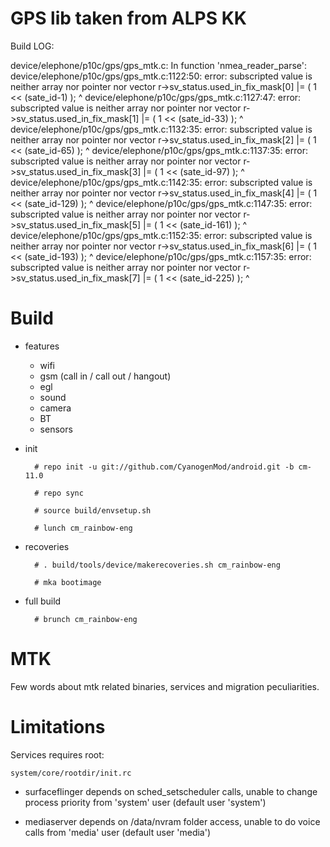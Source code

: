 # GPS lib taken from ALPS KK
Build LOG:

device/elephone/p10c/gps/gps_mtk.c: In function 'nmea_reader_parse':
device/elephone/p10c/gps/gps_mtk.c:1122:50: error: subscripted value is neither array nor pointer nor vector
                  r->sv_status.used_in_fix_mask[0] |= ( 1 << (sate_id-1) );
                                                  ^
device/elephone/p10c/gps/gps_mtk.c:1127:47: error: subscripted value is neither array nor pointer nor vector
                  r->sv_status.used_in_fix_mask[1] |= ( 1 << (sate_id-33) );
                                               ^
device/elephone/p10c/gps/gps_mtk.c:1132:35: error: subscripted value is neither array nor pointer nor vector
      		  r->sv_status.used_in_fix_mask[2] |= ( 1 << (sate_id-65) );
                                   ^
device/elephone/p10c/gps/gps_mtk.c:1137:35: error: subscripted value is neither array nor pointer nor vector
                  r->sv_status.used_in_fix_mask[3] |= ( 1 << (sate_id-97) );
                                   ^
device/elephone/p10c/gps/gps_mtk.c:1142:35: error: subscripted value is neither array nor pointer nor vector
                  r->sv_status.used_in_fix_mask[4] |= ( 1 << (sate_id-129) );
                                   ^
device/elephone/p10c/gps/gps_mtk.c:1147:35: error: subscripted value is neither array nor pointer nor vector
                  r->sv_status.used_in_fix_mask[5] |= ( 1 << (sate_id-161) );
                                   ^
device/elephone/p10c/gps/gps_mtk.c:1152:35: error: subscripted value is neither array nor pointer nor vector
                  r->sv_status.used_in_fix_mask[6] |= ( 1 << (sate_id-193) );
                                   ^
device/elephone/p10c/gps/gps_mtk.c:1157:35: error: subscripted value is neither array nor pointer nor vector
                  r->sv_status.used_in_fix_mask[7] |= ( 1 << (sate_id-225) );
                                   ^


# Build

* features

  * wifi
  * gsm (call in / call out / hangout)
  * egl
  * sound
  * camera
  * BT
  * sensors

* init

        # repo init -u git://github.com/CyanogenMod/android.git -b cm-11.0
        
        # repo sync
        
        # source build/envsetup.sh
        
        # lunch cm_rainbow-eng

* recoveries

        # . build/tools/device/makerecoveries.sh cm_rainbow-eng
    
        # mka bootimage

* full build

        # brunch cm_rainbow-eng

# MTK

Few words about mtk related binaries, services and migration peculiarities.

# Limitations

Services requires root:

`system/core/rootdir/init.rc`

  * surfaceflinger depends on sched_setscheduler calls, unable to change process priority from 'system' user (default user 'system')

  * mediaserver depends on /data/nvram folder access, unable to do voice calls from 'media' user (default user 'media')
